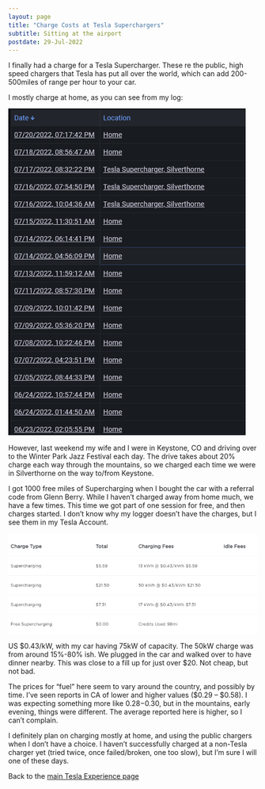 ```yaml
---
layout: page
title: "Charge Costs at Tesla Superchargers"
subtitle: Sitting at the airport
postdate: 29-Jul-2022
---
```

I finally had a charge for a Tesla Supercharger. These re the public, high speed chargers that Tesla has put all over the world, which can add 200-500miles of range per hour to your car.

I mostly charge at home, as you can see from my log:

![Charge log](/assets/img/cars/teslamatecharges.png)

However, last weekend my wife and I were in Keystone, CO and driving over to the Winter Park Jazz Festival each day. The drive takes about 20% charge each way through the mountains, so we charged each time we were in Silverthorne on the way to/from Keystone.

I got 1000 free miles of Supercharging when I bought the car with a referral code from Glenn Berry. While I haven’t charged away from home much, we have a few times. This time we got part of one session for free, and then charges started. I don’t know why my logger doesn’t have the charges, but I see them in my Tesla Account.

![charges in my Tesla account](/assets/img/cars/PaymentHistory.png)

US $0.43/kW, with my car having 75kW of capacity. The 50kW charge was from around 15%-80% ish. We plugged in the car and walked over to have dinner nearby. This was close to a fill up for just over $20. Not cheap, but not bad.

The prices for “fuel” here seem to vary around the country, and possibly by time. I’ve seen reports in CA of lower and higher values ($0.29 – $0.58). I was expecting something more like $0.28-$0.30, but in the mountains, early evening, things were different. The average reported here is higher, so I can’t complain.

I definitely plan on charging mostly at home, and using the public chargers when I don’t have a choice. I haven’t successfully charged at a non-Tesla charger yet (tried twice, once failed/broken, one too slow), but I’m sure I will one of these days.

Back to the [main Tesla Experience page](/projects/tesla/theteslaexperience/)
